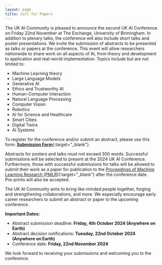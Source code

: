 ```yaml
---
layout: page
title: Call for Papers
---
```


The UK AI Community is pleased to announce the second UK AI Conference on Friday 22nd November at The Exchange, University of Birmingham. 
In addition to plenary talks, the conference will also include short talks and poster presentations. We invite the submission of abstracts 
to be presented as talks or papers at the conference. This event will allow researchers nationwide to share work on all aspects of AI, from 
theory and development to application and real-world implementation. Topics include but are not limited to:

- Machine Learning theory
- Large Language Models
- Generative AI
- Ethics and Trustworthy AI
- Human-Computer Interaction
- Natural Language Processing
- Computer Vision
- Robotics
- AI for Science and Healthcare
- Smart Cities
- Digital Twins
- AI Systems

To register for the conference and/or submit an abstract, please use this form: [**Submission Form**](https://docs.google.com/forms/d/e/1FAIpQLSdx_l66FaBLRYNK0Qfn1CeaF_Kk3r5tTvvs7l58ZdH8oC5P2Q/viewform){:target="_blank"}.

Abstracts for posters and talks must not exceed 300 words. Successful submissions will be selected to present at the 2024 UK AI Conference. 
Furthermore, those with successful submissions for talks will be allowed to submit their work as a paper for publication to the 
[Proceedings of Machine Learning Research (PMLR)](https://proceedings.mlr.press/){:target="_blank"} after the conference date. Pre-prints will 
also be accepted.

The UK AI Community aims to bring like-minded people together, forging and strengthening collaborations, and more. We especially encourage 
early career researchers to submit an abstract or paper to the upcoming conference.

**Important Dates:**

- Abstract submission deadline: **Friday, 4th October 2024 (Anywhere on Earth)**
- Abstract decision notifications: **Tuesday, 22nd October 2024 (Anywhere on Earth)**
- Conference date: **Friday, 22nd November 2024**

We look forward to receiving your submissions and welcoming you to the conference.

